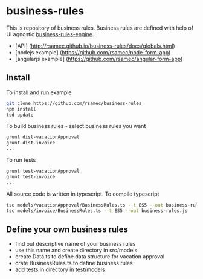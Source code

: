 business-rules
==============

This is repository of business rules.
Business rules are defined with help of UI agnostic  [business-rules-engine](https://github.com/rsamec/business-rules-engine).

+ [API] (http://rsamec.github.io/business-rules/docs/globals.html)
+ [nodejs example] (https://github.com/rsamec/node-form-app)
+ [angularjs example] (https://github.com/rsamec/angular-form-app)

## Install

To install and run example

```bash
git clone https://github.com/rsamec/business-rules
npm install
tsd update
```

To build business rules - select business rules you want
```bash
grunt dist-vacationApproval
grunt dist-invoice
...
```


To run tests
```bash
grunt test-vacationApproval
grunt test-invoice
...
```

All source code is written in typescript.
To compile typescript

```bash
tsc models/vacationApproval/BusinessRules.ts --t ES5 --out business-rules.js
tsc models/invoice/BusinessRules.ts --t ES5 --out business-rules.js
```

## Define your own business rules
+ find out descriptive name of your business rules
+ use this name and create directory in src/models
+ create Data.ts to define data structure for vacation approval
+ crate BusinessRules.ts to define business rules
+ add tests in directory in test/models
